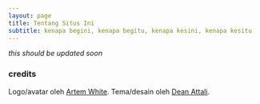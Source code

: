 ```yaml
---
layout: page
title: Tentang Situs Ini
subtitle: kenapa begini, kenapa begitu, kenapa kesini, kenapa kesitu
---
```


_this should be updated soon_

### credits

Logo/avatar oleh [Artem White](https://www.iconfinder.com/ArtWhite).
Tema/desain oleh [Dean Attali](http://deanattali.com/beautiful-jekyll/).
